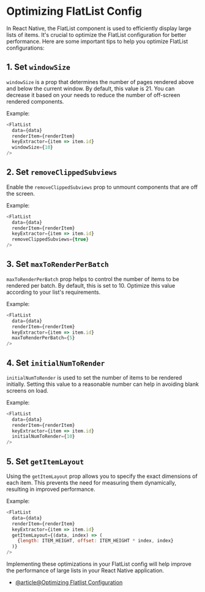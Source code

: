 # Optimizing FlatList Config

In React Native, the FlatList component is used to efficiently display large lists of items. It's crucial to optimize the FlatList configuration for better performance. Here are some important tips to help you optimize FlatList configurations:

## 1. Set `windowSize`

`windowSize` is a prop that determines the number of pages rendered above and below the current window. By default, this value is 21. You can decrease it based on your needs to reduce the number of off-screen rendered components.

Example:

```javascript
<FlatList
  data={data}
  renderItem={renderItem}
  keyExtractor={item => item.id}
  windowSize={10}
/>
```

## 2. Set `removeClippedSubviews`

Enable the `removeClippedSubviews` prop to unmount components that are off the screen.

Example:

```javascript
<FlatList
  data={data}
  renderItem={renderItem}
  keyExtractor={item => item.id}
  removeClippedSubviews={true}
/>
```

## 3. Set `maxToRenderPerBatch`

`maxToRenderPerBatch` prop helps to control the number of items to be rendered per batch. By default, this is set to 10. Optimize this value according to your list's requirements.

Example:

```javascript
<FlatList
  data={data}
  renderItem={renderItem}
  keyExtractor={item => item.id}
  maxToRenderPerBatch={5}
/>
```

## 4. Set `initialNumToRender`

`initialNumToRender` is used to set the number of items to be rendered initially. Setting this value to a reasonable number can help in avoiding blank screens on load.

Example:

```javascript
<FlatList
  data={data}
  renderItem={renderItem}
  keyExtractor={item => item.id}
  initialNumToRender={10}
/>
```

## 5. Set `getItemLayout`

Using the `getItemLayout` prop allows you to specify the exact dimensions of each item. This prevents the need for measuring them dynamically, resulting in improved performance.

Example:

```javascript
<FlatList
  data={data}
  renderItem={renderItem}
  keyExtractor={item => item.id}
  getItemLayout={(data, index) => (
    {length: ITEM_HEIGHT, offset: ITEM_HEIGHT * index, index}
  )}
/>
```

Implementing these optimizations in your FlatList config will help improve the performance of large lists in your React Native application.

- [@article@Optimizing Flatlist Configuration](https://reactnative.dev/docs/optimizing-flatlist-configuration)
